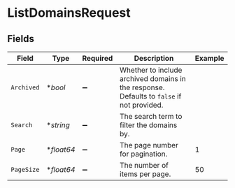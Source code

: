 # ListDomainsRequest


## Fields

| Field                                                                                     | Type                                                                                      | Required                                                                                  | Description                                                                               | Example                                                                                   |
| ----------------------------------------------------------------------------------------- | ----------------------------------------------------------------------------------------- | ----------------------------------------------------------------------------------------- | ----------------------------------------------------------------------------------------- | ----------------------------------------------------------------------------------------- |
| `Archived`                                                                                | **bool*                                                                                   | :heavy_minus_sign:                                                                        | Whether to include archived domains in the response. Defaults to `false` if not provided. |                                                                                           |
| `Search`                                                                                  | **string*                                                                                 | :heavy_minus_sign:                                                                        | The search term to filter the domains by.                                                 |                                                                                           |
| `Page`                                                                                    | **float64*                                                                                | :heavy_minus_sign:                                                                        | The page number for pagination.                                                           | 1                                                                                         |
| `PageSize`                                                                                | **float64*                                                                                | :heavy_minus_sign:                                                                        | The number of items per page.                                                             | 50                                                                                        |